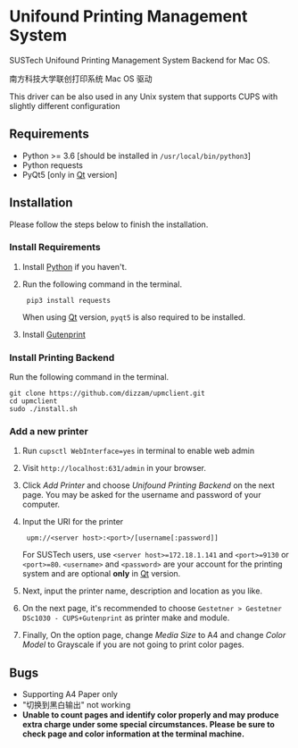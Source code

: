 # Unifound Printing Management System

SUSTech Unifound Printing Management System Backend for Mac OS.

南方科技大学联创打印系统 Mac OS 驱动

This driver can be also used in any Unix system that supports CUPS with slightly different configuration

## Requirements

- Python >= 3.6 [should be installed in `/usr/local/bin/python3`]
- Python requests
- PyQt5 [only in [Qt](https://github.com/dizzam/upmclient/tree/qt) version]

## Installation

Please follow the steps below to finish the installation.

### Install Requirements

1. Install [Python](https://www.python.org/downloads/mac-osx/) if you haven't.

2. Run the following command in the terminal.

        pip3 install requests

    When using [Qt](https://github.com/dizzam/upmclient/tree/qt) version, `pyqt5` is also required to be installed.

3. Install [Gutenprint](http://gimp-print.sourceforge.net/MacOSX.php)

### Install Printing Backend

Run the following command in the terminal.

    git clone https://github.com/dizzam/upmclient.git
    cd upmclient
    sudo ./install.sh

### Add a new printer

1. Run `cupsctl WebInterface=yes` in terminal to enable web admin
2. Visit `http://localhost:631/admin` in your browser.
3. Click *Add Printer* and choose *Unifound Printing Backend* on the next page. You may be asked for the username and password of your computer.
4. Input the URI for the printer

        upm://<server host>:<port>/[username[:password]]

    For SUSTech users, use `<server host>=172.18.1.141` and `<port>=9130` or `<port>=80`. `<username>` and `<password>` are your account for the printing system and are optional **only** in [Qt](https://github.com/dizzam/upmclient/tree/qt) version.
5. Next, input the printer name, description and location as you like.
6. On the next page, it's recommended to choose `Gestetner > Gestetner DSc1030 - CUPS+Gutenprint` as printer make and module.
7. Finally, On the option page, change *Media Size* to A4 and change *Color Model* to Grayscale if you are not going to print color pages.

## Bugs

- Supporting A4 Paper only
- "切换到黑白输出" not working
- **Unable to count pages and identify color properly and may produce extra charge under some special circumstances. Please be sure to check page and color information at the terminal machine.**
